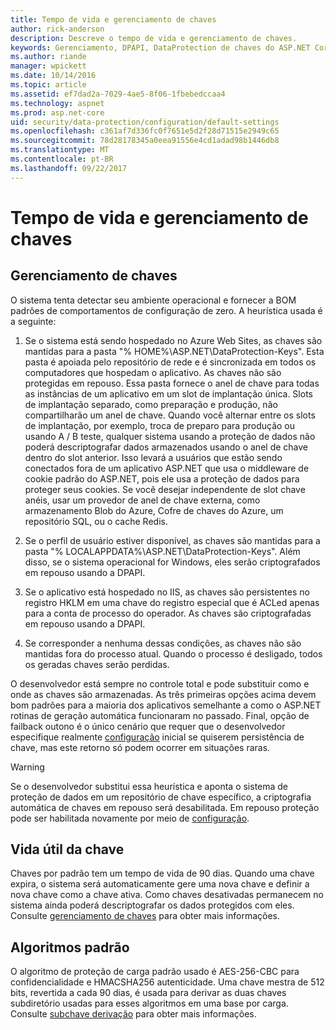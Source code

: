 ```yaml
---
title: Tempo de vida e gerenciamento de chaves
author: rick-anderson
description: Descreve o tempo de vida e gerenciamento de chaves.
keywords: Gerenciamento, DPAPI, DataProtection de chaves do ASP.NET Core
ms.author: riande
manager: wpickett
ms.date: 10/14/2016
ms.topic: article
ms.assetid: ef7dad2a-7029-4ae5-8f06-1fbebedccaa4
ms.technology: aspnet
ms.prod: asp.net-core
uid: security/data-protection/configuration/default-settings
ms.openlocfilehash: c361af7d336fc0f7651e5d2f28d71515e2949c65
ms.sourcegitcommit: 78d28178345a0eea91556e4cd1adad98b1446db8
ms.translationtype: MT
ms.contentlocale: pt-BR
ms.lasthandoff: 09/22/2017
---
```

# <a name="key-management-and-lifetime"></a>Tempo de vida e gerenciamento de chaves

<a name=data-protection-default-settings></a>

## <a name="key-management"></a>Gerenciamento de chaves

O sistema tenta detectar seu ambiente operacional e fornecer a BOM padrões de comportamentos de configuração de zero. A heurística usada é a seguinte:

1. Se o sistema está sendo hospedado no Azure Web Sites, as chaves são mantidas para a pasta "% HOME%\ASP.NET\DataProtection-Keys". Esta pasta é apoiada pelo repositório de rede e é sincronizada em todos os computadores que hospedam o aplicativo. As chaves não são protegidas em repouso. Essa pasta fornece o anel de chave para todas as instâncias de um aplicativo em um slot de implantação única. Slots de implantação separado, como preparação e produção, não compartilharão um anel de chave. Quando você alternar entre os slots de implantação, por exemplo, troca de preparo para produção ou usando A / B teste, qualquer sistema usando a proteção de dados não poderá descriptografar dados armazenados usando o anel de chave dentro do slot anterior. Isso levará a usuários que estão sendo conectados fora de um aplicativo ASP.NET que usa o middleware de cookie padrão do ASP.NET, pois ele usa a proteção de dados para proteger seus cookies. Se você desejar independente de slot chave anéis, usar um provedor de anel de chave externa, como armazenamento Blob do Azure, Cofre de chaves do Azure, um repositório SQL, ou o cache Redis.

2. Se o perfil de usuário estiver disponível, as chaves são mantidas para a pasta "% LOCALAPPDATA%\ASP.NET\DataProtection-Keys". Além disso, se o sistema operacional for Windows, eles serão criptografados em repouso usando a DPAPI.

3. Se o aplicativo está hospedado no IIS, as chaves são persistentes no registro HKLM em uma chave do registro especial que é ACLed apenas para a conta de processo do operador. As chaves são criptografadas em repouso usando a DPAPI.

4. Se corresponder a nenhuma dessas condições, as chaves não são mantidas fora do processo atual. Quando o processo é desligado, todos os geradas chaves serão perdidas.

O desenvolvedor está sempre no controle total e pode substituir como e onde as chaves são armazenadas. As três primeiras opções acima devem bom padrões para a maioria dos aplicativos semelhante a como o ASP.NET <machineKey> rotinas de geração automática funcionaram no passado. Final, opção de failback outono é o único cenário que requer que o desenvolvedor especifique realmente [configuração](overview.md) inicial se quiserem persistência de chave, mas este retorno só podem ocorrer em situações raras.

>[!WARNING]
> Se o desenvolvedor substitui essa heurística e aponta o sistema de proteção de dados em um repositório de chave específico, a criptografia automática de chaves em repouso será desabilitada. Em repouso proteção pode ser habilitada novamente por meio de [configuração](overview.md).

## <a name="key-lifetime"></a>Vida útil da chave

Chaves por padrão tem um tempo de vida de 90 dias. Quando uma chave expira, o sistema será automaticamente gere uma nova chave e definir a nova chave como a chave ativa. Como chaves desativadas permanecem no sistema ainda poderá descriptografar os dados protegidos com eles. Consulte [gerenciamento de chaves](../implementation/key-management.md#data-protection-implementation-key-management-expiration) para obter mais informações.

## <a name="default-algorithms"></a>Algoritmos padrão

O algoritmo de proteção de carga padrão usado é AES-256-CBC para confidencialidade e HMACSHA256 autenticidade. Uma chave mestra de 512 bits, revertida a cada 90 dias, é usada para derivar as duas chaves subdiretório usadas para esses algoritmos em uma base por carga. Consulte [subchave derivação](../implementation/subkeyderivation.md#data-protection-implementation-subkey-derivation-aad) para obter mais informações.
